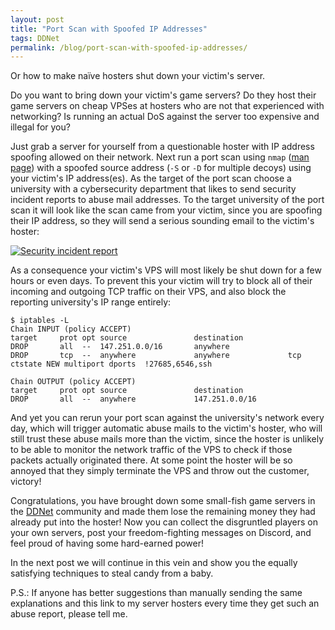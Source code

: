 ```yaml
---
layout: post
title: "Port Scan with Spoofed IP Addresses"
tags: DDNet
permalink: /blog/port-scan-with-spoofed-ip-addresses/
---
```


Or how to make naïve hosters shut down your victim's server.
<!--more-->

Do you want to bring down your victim's game servers? Do they host their game servers on cheap VPSes at hosters who are not that experienced with networking? Is running an actual DoS against the server too expensive and illegal for you?

Just grab a server for yourself from a questionable hoster with IP address spoofing allowed on their network. Next run a port scan using `nmap` ([man page](https://linux.die.net/man/1/nmap)) with a spoofed source address (`-S` or `-D` for multiple decoys) using your victim's IP address(es). As the target of the port scan choose a university with a cybersecurity department that likes to send security incident reports to abuse mail addresses. To the target university of the port scan it will look like the scan came from your victim, since you are spoofing their IP address, so they will send a serious sounding email to the victim's hoster:

[![Security incident report](/public/security-incident-report.png)](https://reports.csirt.muni.cz/getReport.php?uuid=66250B82-E48F-11EE-AA82-0983312413ED)

As a consequence your victim's VPS will most likely be shut down for a few hours or even days. To prevent this your victim will try to block all of their incoming and outgoing TCP traffic on their VPS, and also block the reporting university's IP range entirely:

```
$ iptables -L
Chain INPUT (policy ACCEPT)
target     prot opt source               destination
DROP       all  --  147.251.0.0/16       anywhere
DROP       tcp  --  anywhere             anywhere             tcp ctstate NEW multiport dports  !27685,6546,ssh

Chain OUTPUT (policy ACCEPT)
target     prot opt source               destination
DROP       all  --  anywhere             147.251.0.0/16
```

And yet you can rerun your port scan against the university's network every day, which will trigger automatic abuse mails to the victim's hoster, who will still trust these abuse mails more than the victim, since the hoster is unlikely to be able to monitor the network traffic of the VPS to check if those packets actually originated there. At some point the hoster will be so annoyed that they simply terminate the VPS and throw out the customer, victory!

Congratulations, you have brought down some small-fish game servers in the [DDNet](https://ddnet.org/) community and made them lose the remaining money they had already put into the hoster! Now you can collect the disgruntled players on your own servers, post your freedom-fighting messages on Discord, and feel proud of having some hard-earned power!

In the next post we will continue in this vein and show you the equally satisfying techniques to steal candy from a baby.

P.S.: If anyone has better suggestions than manually sending the same explanations and this link to my server hosters every time they get such an abuse report, please tell me.
